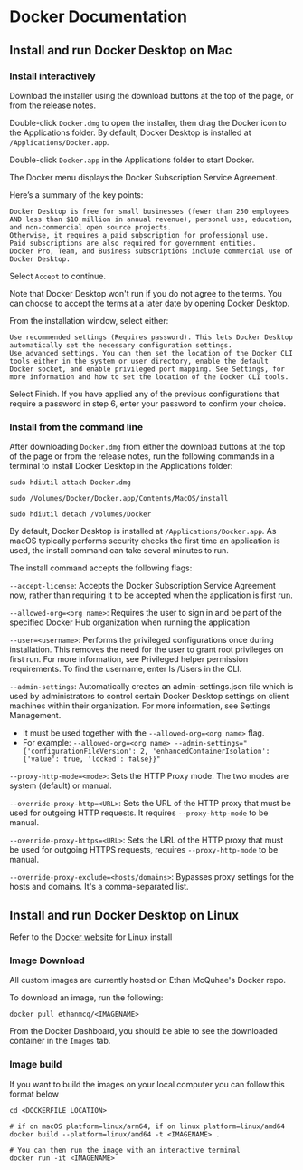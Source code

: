 # Docker Documentation
## Install and run Docker Desktop on Mac
### Install interactively
Download the installer using the download buttons at the top of the page, or from the release notes.

Double-click `Docker.dmg` to open the installer, then drag the Docker icon to the Applications folder. By default, Docker Desktop is installed at `/Applications/Docker.app`.

Double-click `Docker.app` in the Applications folder to start Docker.

The Docker menu displays the Docker Subscription Service Agreement.

Here’s a summary of the key points:
```
Docker Desktop is free for small businesses (fewer than 250 employees AND less than $10 million in annual revenue), personal use, education, and non-commercial open source projects.
Otherwise, it requires a paid subscription for professional use.
Paid subscriptions are also required for government entities.
Docker Pro, Team, and Business subscriptions include commercial use of Docker Desktop.
```

Select `Accept` to continue.

Note that Docker Desktop won't run if you do not agree to the terms. You can choose to accept the terms at a later date by opening Docker Desktop.

From the installation window, select either:
```
Use recommended settings (Requires password). This lets Docker Desktop automatically set the necessary configuration settings.
Use advanced settings. You can then set the location of the Docker CLI tools either in the system or user directory, enable the default Docker socket, and enable privileged port mapping. See Settings, for more information and how to set the location of the Docker CLI tools.
```

Select Finish. If you have applied any of the previous configurations that require a password in step 6, enter your password to confirm your choice.

### Install from the command line

After downloading `Docker.dmg` from either the download buttons at the top of the page or from the release notes, run the following commands in a terminal to install Docker Desktop in the Applications folder:
```
sudo hdiutil attach Docker.dmg

sudo /Volumes/Docker/Docker.app/Contents/MacOS/install

sudo hdiutil detach /Volumes/Docker
```

By default, Docker Desktop is installed at `/Applications/Docker.app`. As macOS typically performs security checks the first time an application is used, the install command can take several minutes to run.

The install command accepts the following flags:

`--accept-license`: Accepts the Docker Subscription Service Agreement now, rather than requiring it to be accepted when the application is first run.

`--allowed-org=<org name>`: Requires the user to sign in and be part of the specified Docker Hub organization when running the application

`--user=<username>`: Performs the privileged configurations once during installation. This removes the need for the user to grant root privileges on first run. For more information, see Privileged helper permission requirements. To find the username, enter ls /Users in the CLI.

`--admin-settings`: Automatically creates an admin-settings.json file which is used by administrators to control certain Docker Desktop settings on client machines within their organization. For more information, see Settings Management.
- It must be used together with the `--allowed-org=<org name>` flag.
- For example: `--allowed-org=<org name> --admin-settings="{'configurationFileVersion': 2, 'enhancedContainerIsolation': {'value': true, 'locked': false}}"`

`--proxy-http-mode=<mode>`: Sets the HTTP Proxy mode. The two modes are system (default) or manual.

`--override-proxy-http=<URL>`: Sets the URL of the HTTP proxy that must be used for outgoing HTTP requests. It requires `--proxy-http-mode` to be manual.

`--override-proxy-https=<URL>`: Sets the URL of the HTTP proxy that must be used for outgoing HTTPS requests, requires `--proxy-http-mode` to be manual.

`--override-proxy-exclude=<hosts/domains>`: Bypasses proxy settings for the hosts and domains. It's a comma-separated list.

## Install and run Docker Desktop on Linux
Refer to the [Docker website](https://docs.docker.com/desktop/setup/install/linux/) for Linux install

### Image Download
All custom images are currently hosted on Ethan McQuhae's Docker repo.

To download an image, run the following:
```
docker pull ethanmcq/<IMAGENAME>
```
From the Docker Dashboard, you should be able to see the downloaded container in the `Images` tab.

### Image build
If you want to build the images on your local computer you can follow this format below
```
cd <DOCKERFILE LOCATION>

# if on macOS platform=linux/arm64, if on linux platform=linux/amd64
docker build --platform=linux/amd64 -t <IMAGENAME> .

# You can then run the image with an interactive terminal
docker run -it <IMAGENAME>
```